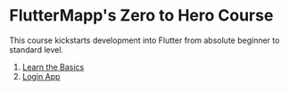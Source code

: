 # FlutterMapp's Zero to Hero Course

This course kickstarts development into Flutter from absolute beginner to standard level.

1. [Learn the Basics](/learn_the_basics/)
2. [Login App](/login_app/)
